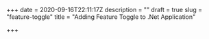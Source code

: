 +++
date = 2020-09-16T22:11:17Z
description = ""
draft = true
slug = "feature-toggle"
title = "Adding Feature Toggle to .Net Application"

+++




